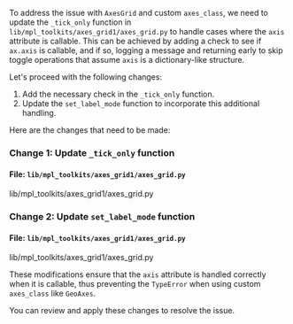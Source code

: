 To address the issue with `AxesGrid` and custom `axes_class`, we need to update the `_tick_only` function in `lib/mpl_toolkits/axes_grid1/axes_grid.py` to handle cases where the `axis` attribute is callable. This can be achieved by adding a check to see if `ax.axis` is callable, and if so, logging a message and returning early to skip toggle operations that assume `axis` is a dictionary-like structure.

Let's proceed with the following changes:

1. Add the necessary check in the `_tick_only` function.
2. Update the `set_label_mode` function to incorporate this additional handling.

Here are the changes that need to be made:

### Change 1: Update `_tick_only` function

#### File: `lib/mpl_toolkits/axes_grid1/axes_grid.py`

<change>
<file change-number-for-this-file="1">lib/mpl_toolkits/axes_grid1/axes_grid.py</file>
<original line-count="14" no-ellipsis="true"><![CDATA[
def _tick_only(ax, bottom_on, left_on):
    bottom_off = not bottom_on
    left_off = not left_on
    ax.axis["bottom"].toggle(ticklabels=bottom_off, label=bottom_off)
    ax.axis["left"].toggle(ticklabels=left_off, label=left_off)
]]></original>
<modified no-ellipsis="true"><![CDATA[
def _tick_only(ax, bottom_on, left_on):
    if callable(ax.axis):
        print(f"Custom axis handling needed for {type(ax)}. Skipping tick toggling.")
        return
    bottom_off = not bottom_on
    left_off = not left_on
    ax.axis["bottom"].toggle(ticklabels=bottom_off, label=bottom_off)
    ax.axis["left"].toggle(ticklabels=left_off, label=left_off)
]]></modified>
</change>

### Change 2: Update `set_label_mode` function

#### File: `lib/mpl_toolkits/axes_grid1/axes_grid.py`

<change>
<file change-number-for-this-file="2">lib/mpl_toolkits/axes_grid1/axes_grid.py</file>
<original line-count="14" no-ellipsis="true"><![CDATA[
def set_label_mode(self, mode):
    if mode == "all":
        for ax in self.axes_all:
            _tick_only(ax, False, False)
    elif mode == "L":
        for ax in self.axes_column[0][:-1]:
            _tick_only(ax, bottom_on=True, left_on=False)
        ax = self.axes_column[0][-1]
        _tick_only(ax, bottom_on=False, left_on=False)
        for col in self.axes_column[1:]:
            for ax in col[:-1]:
                _tick_only(ax, bottom_on=True, left_on=True)
            ax = col[-1]
            _tick_only(ax, bottom_on=False, left_on=True)
    elif mode == "1":
        for ax in self.axes_all:
            _tick_only(ax, bottom_on=True, left_on=True)
        ax = self.axes_llc
        _tick_only(ax, bottom_on=False, left_on=False)
    else:
        if mode != 'keep':
            _api.warn_deprecated(
                '3.7', name="Grid label_mode",
                message='Passing an undefined label_mode is deprecated since %(since)s and will become an error %(removal)s. To silence this warning, pass "keep", which gives the same behaviour.')
]]></original>
<modified no-ellipsis="true"><![CDATA[
def set_label_mode(self, mode):
    if mode == "all":
        for ax in self.axes_all:
            _tick_only(ax, False, False)
    elif mode == "L":
        for ax in self.axes_column[0][:-1]:
            _tick_only(ax, bottom_on=True, left_on=False)
        ax = self.axes_column[0][-1]
        _tick_only(ax, bottom_on=False, left_on=False)
        for col in self.axes_column[1:]:
            for ax in col[:-1]:
                _tick_only(ax, bottom_on=True, left_on=True)
            ax = col[-1]
            _tick_only(ax, bottom_on=False, left_on=True)
    elif mode == "1":
        for ax in self.axes_all:
            _tick_only(ax, bottom_on=True, left_on=True)
        ax = self.axes_llc
        _tick_only(ax, bottom_on=False, left_on=False)
    else:
        if mode != 'keep':
            _api.warn_deprecated(
                '3.7', name="Grid label_mode",
                message='Passing an undefined label_mode is deprecated since %(since)s and will become an error %(removal)s. To silence this warning, pass "keep", which gives the same behaviour.')
]]></modified>
</change>

These modifications ensure that the `axis` attribute is handled correctly when it is callable, thus preventing the `TypeError` when using custom `axes_class` like `GeoAxes`.

You can review and apply these changes to resolve the issue.